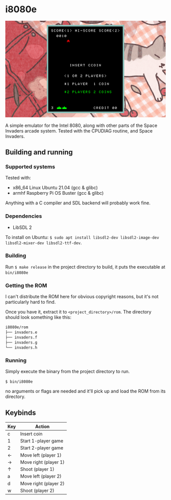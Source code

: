 # i8080e

![demo image](demo.gif "A demonstration, running the Space Invaders ROM")

A simple emulator for the Intel 8080, along with other parts of the Space Invaders arcade system. Tested with the CPUDIAG routine, and Space Invaders.

## Building and running

### Supported systems

Tested with:

- x86_64 Linux Ubuntu 21.04 (gcc & glibc)
- armhf Raspberry Pi OS Buster (gcc & glibc)

Anything with a C compiler and SDL backend will probably work fine.

### Dependencies

- LibSDL 2

To install on Ubuntu: `$ sudo apt install libsdl2-dev libsdl2-image-dev libsdl2-mixer-dev libsdl2-ttf-dev`.

### Building

Run `$ make release` in the project directory to build, it puts the executable at `bin/i8080e`

### Getting the ROM

I can't distribute the ROM here for obvious copyright reasons, but it's not particularly hard to find.

Once you have it, extract it to `<project_directory>/rom`. The directory should look something like this:

```
i8080e/rom
├── invaders.e
├── invaders.f
├── invaders.g
└── invaders.h
```

### Running

Simply execute the binary from the project directory to run.

`$ bin/i8080e`

no arguments or flags are needed and it'll pick up and load the ROM from its directory.

## Keybinds

| Key | Action                |
| --- | --------------------- |
| c   | Insert coin           |
| 1   | Start 1-player game   |
| 2   | Start 2-player game   |
| ←   | Move left (player 1)  |
| →   | Move right (player 1) |
| ↑   | Shoot (player 1)      |
| a   | Move left (player 2)  |
| d   | Move right (player 2) |
| w   | Shoot (player 2)      |
